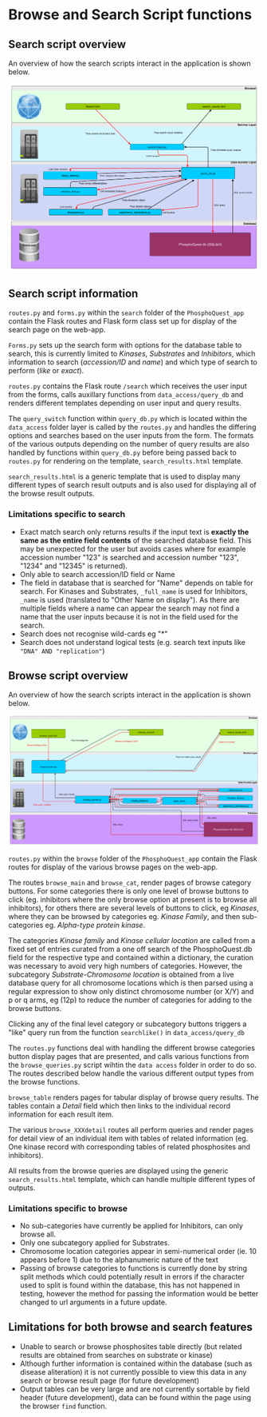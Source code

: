 # Browse and Search Script functions

## Search script overview

An overview of how the search scripts interact in the application is shown below.

![Search script interaction](images/search_script_scheme.png)

## Search script information
`routes.py` and `forms.py` within the `search` folder of the `PhosphoQuest_app` contain the Flask routes and Flask form class set up for display of the search page on the web-app.

`Forms.py` sets up the search form with options for the database table to search, this is currently limited to *Kinases*, *Substrates* and *Inhibitors*, which information to search (*accession/ID* and *name*) and which type of search to perform (*like* or *exact*).

`routes.py` contains the Flask route `/search` which receives the user input from the forms, calls auxillary functions from `data_access/query_db` and renders different templates depending on user input and query results. 

The `query_switch` function within `query_db.py` which is located within the `data_access` folder layer is called by the `routes.py` and handles the differing options and searches based on the user inputs from the form. The formats of the various outputs depending on the number of query results are also handled by functions within `query_db.py` before being passed back to `routes.py` for rendering on the template, `search_results.html` template.  

`search_results.html` is a generic template that is used to display many different types of search result outputs and is also used for displaying all of the browse result outputs. 


### Limitations specific to search
* Exact match search only returns results if the input text is **exactly the same as the entire field contents** of the searched database field. This may be unexpected for the user but avoids cases where for example accession number "123" is searched and accession number "123", "1234" and "12345" is returned).
* Only able to search accession/ID field or Name
* The field in database that is searched for "Name" depends on table for search. For Kinases and Substrates, `_full_name` is used for Inhibitors, `_name` is used (translated to "Other Name on display"). As there are multiple fields where a name can appear the search may not find a name that the user inputs because it is not in the field used for the search.
* Search does not recognise wild-cards eg "*"
* Search does not understand logical tests (e.g. search text inputs like `"DNA" AND "replication"`)


## Browse script overview
An overview of how the search scripts interact in the application is shown below.

![Browse script interaction](images/browse_script_scheme.png)

`routes.py` within the `browse` folder of the `PhosphoQuest_app` contain the Flask routes for display of the various browse pages on the web-app.

The routes `browse_main` and `browse_cat`, render pages of browse category buttons. For some categories there is only one level of browse buttons to click (eg. inhibitors where the only browse option at present is to browse all inhibitors), for others there are several levels of buttons to click, eg *Kinases*, where they can be browsed by categories eg. *Kinase Family*, and then sub-categories eg. *Alpha-type protein kinase*.

The categories *Kinase family* and *Kinase cellular location* are called from a fixed set of entries curated from a one off search of the PhosphoQuest.db field for the respective type and contained within a dictionary, the curation was necessary to avoid very high numbers of categories. However, the subcategory *Substrate-Chromosome location* is obtained from a live database query for all chromosome locations which is then parsed using a regular expression to show only distinct chromosome number (or X/Y) and p or q arms, eg (12p) to reduce the number of categories for adding to the browse buttons.

Clicking any of the final level category or subcategory buttons triggers a "like" query run from the function `searchlike()` in `data_access/query_db`

The `routes.py` functions deal with handling the different browse categories button display pages that are presented, and calls various functions from the `browse_queries.py` script wihtin the `data access` folder in order to do so. The routes described below handle the various different output types from the browse functions.

`browse_table` renders pages for tabular display of browse query results. The tables contain a *Detail* field which then links to the individual record information for each result item. 

The various `browse_XXXdetail` routes all perform queries and render pages for detail view of an individual item with tables of related information (eg. One kinase record with corresponding tables of related phosphosites and inhibitors). 

All results from the browse queries are displayed using the generic `search_results.html` template, which can handle multiple different types of outputs. 

### Limitations specific to browse
* No sub-categories have currently be applied for Inhibitors, can only browse all.
* Only one subcategory applied for Substrates.
* Chromosome location categories appear in semi-numerical order (ie. 10 appears before 1) due to the alphanumeric nature of the text
* Passing of browse categories to functions is currently done by string split methods which could potentially result in errors if the character used to split is found within the database, this has not happened in testing, however the method for passing the information would be better changed to url arguments in a future update. 

## Limitations for both browse and search features
* Unable to search or browse phosphosites table directly (but related results are obtained from searches on substrate or kinase)
* Although further information is contained within the database (such as disease aliteration) it is not currently possible to view this data in any search or browse result page (for future development)
* Output tables can be very large and are not currently sortable by field header (future development), data can be found within the page using the browser `find` function.
